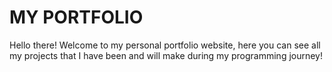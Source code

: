 # MY PORTFOLIO

Hello there!
Welcome to my personal portfolio website, here you can see all my projects that I have been and will make during my programming journey!
